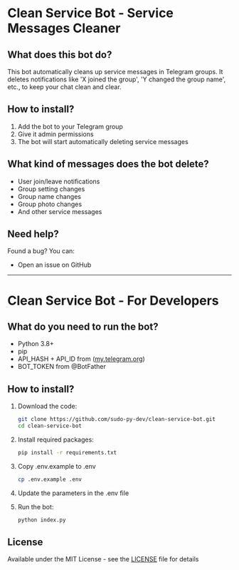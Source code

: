 # Clean Service Bot - Service Messages Cleaner

## What does this bot do?
This bot automatically cleans up service messages in Telegram groups. It deletes notifications like 'X joined the group', 'Y changed the group name', etc., to keep your chat clean and clear.

## How to install?
1. Add the bot to your Telegram group
2. Give it admin permissions
3. The bot will start automatically deleting service messages

## What kind of messages does the bot delete?
- User join/leave notifications
- Group setting changes
- Group name changes
- Group photo changes
- And other service messages

## Need help?
Found a bug? You can:
- Open an issue on GitHub

---

# Clean Service Bot - For Developers

## What do you need to run the bot?
- Python 3.8+
- pip
- API_HASH + API_ID from ([my.telegram.org](https://my.telegram.org/auth))
- BOT_TOKEN from @BotFather

## How to install?
1. Download the code:
   ```bash
   git clone https://github.com/sudo-py-dev/clean-service-bot.git
   cd clean-service-bot
   ```

2. Install required packages:
   ```bash
   pip install -r requirements.txt
   ```

3. Copy .env.example to .env
   ```bash
   cp .env.example .env
   ```

4. Update the parameters in the .env file

5. Run the bot:
   ```bash
   python index.py
   ```

## License
Available under the MIT License - see the [LICENSE](LICENSE) file for details
